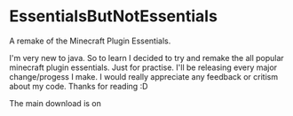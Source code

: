 # EssentialsButNotEssentials
A remake of the Minecraft Plugin Essentials.

I'm very new to java. So to learn I decided to try and remake the all popular minecraft plugin essentials. Just for practise.
I'll be releasing every major change/progess I make.
I would really appreciate any feedback or critism about my code. Thanks for reading :D

The main download is on 
